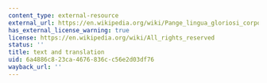 ```yaml
---
content_type: external-resource
external_url: https://en.wikipedia.org/wiki/Pange_lingua_gloriosi_corporis_mysterium
has_external_license_warning: true
license: https://en.wikipedia.org/wiki/All_rights_reserved
status: ''
title: text and translation
uid: 6a4886c8-23ca-4676-836c-c56e2d03df76
wayback_url: ''
---
```

